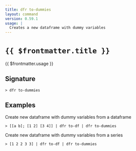 ```yaml
---
title: dfr to-dummies
layout: command
version: 0.59.1
usage: |
  Creates a new dataframe with dummy variables
---
```


# `{{ $frontmatter.title }}`

<div style='white-space: pre-wrap;'>{{ $frontmatter.usage }}</div>

## Signature

`> dfr to-dummies `

## Examples

Create new dataframe with dummy variables from a dataframe

```shell
> [[a b]; [1 2] [3 4]] | dfr to-df | dfr to-dummies
```

Create new dataframe with dummy variables from a series

```shell
> [1 2 2 3 3] | dfr to-df | dfr to-dummies
```
